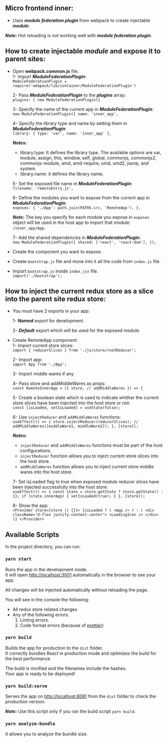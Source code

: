 ## Micro frontend inner:

- Uses ***module federation plugin*** from webpack to create injectable ***module***.

**_Note:_** Hot reloading is not working well with ***module federation plugin***.

## How to create injectable ***module*** and expose it to parent sites:

- Open **webpack.common.js** file.<br>
    1- Import ***ModuleFederationPlugin***:<br>
    `ModuleFederationPlugin = require('webpack/lib/container/ModuleFederationPlugin')`
    
    2- Pass ***ModuleFederationPlugin*** to the ***plugins*** array:<br>
    `plugins: [
                new ModuleFederationPlugin({`
                
    3- Specify the name of the current app in ***ModuleFederationPlugin***:<br>
    `new ModuleFederationPlugin({
        name: 'inner_app',`
        
    4- Specify the library type and name by setting them in ***ModuleFederationPlugin***:<br>
    `library: { type: 'var', name: 'inner_app' },`<br>
        
     **_Notes:_** 
     - library.type: It defines the library type. The available options are var,
       module, assign, this, window, self, global, commonjs, commonjs2, commonjs-module,
       amd, amd-require, umd, umd2, jsonp, and system.
     - library.name: it defines the library name.
        
    5- Set the exposed file name in ***ModuleFederationPlugin***:<br>
    `filename: 'remoteEntry.js',`
    
    6- Define the modules you want to expose from the current app in ***ModuleFederationPlugin***:<br>
    `exposes: {
        './App': path.join(PATHS.src, 'RemoteApp'),
    },`
    
    **_Note:_** The key you specify for each module you expose in `exposes` object
     will be used in the host app to import that module: `/inner_app/App`.
    
    7- Add the shared dependencies in ***ModuleFederationPlugin***:<br>
        `new ModuleFederationPlugin({
            shared: ['react', 'react-dom'],
        }),`
 	
- Create the component you want to expose.
- Create `bootstrap.js` file and move into it all the code from `index.js` file.
- Import `bootstrap.js` inside `index.jsx` file.<br>
`import('./bootstrap');`


## How to inject the current redux store as a slice into the parent site redux store:

- You must have 2 exports in your app:

    1- ***Named*** export for development.
    
    2- ***Default*** export which will be used for the exposed module.
    
- Create RemoteApp component:<br>
    1- Import current store slices:<br>
         `import { reducerSlices } from './js/store/rootReducer';`
         
    2- Import app:<br>
         `import App from './App';`
         
    3- Import middle wares if any
    
    4- Pass store and addMiddleWares as props:<br>
        `const RemoteInnerApp = ({
        	store,
        	// addMiddleWares
        }) => {`
        
    5- Create a boolean state which is used to indicate whither the current store slices have been injected into the host store or not:<br>
        `const [isLoaded, setIsLoaded] = useState(false);`
        
    6- Use `injectReducer` and `addMiddleWares` functions:<br>
        `useEffect(() => {
        		store.injectReducer(reducerSlices);
        		// addMiddleWares([middleWare1, middleWare2]);
        	}, [store]);`<br>
        	
    **_Notes:_** 
     - `injectReducer` and `addMiddleWares` functions must be part of the host configurations.     
     - `injectReducer` function allows you to inject current store slices into the host store.     
     - `addMiddleWares` function allows you to inject current store middle wares into the host store.
    
    7- Set isLoaded flag to true when exposed module reducer slices have been injected successfully into the host store:<br>
        `useEffect(() => {
    		const state = store.getState ? store.getState() : {};
    		if (state.innerApp) {
    			setIsLoaded(true);
    		}
    	}, [store]);`
    
    8- Show the app:<br>
        `<Provider store={store || {}}>
            {isLoaded ? (
                <App />
            ) : (
                <div className="d-flex justify-content-center">
                    <LoadingIcon />
                </div>
            )}
        </Provider>`
    

## Available Scripts

In the project directory, you can run:

### `yarn start`

Runs the app in the development mode.<br>
It will open [http://localhost:3001](http://localhost:3001) automatically in the browser to see your app.

All changes will be injected automatically without reloading the page.<br>

You will see in the console the following:

- All redux store related changes
- Any of the following errors:
  1. Linting errors.
  2. Code format errors (because of [prettier](https://prettier.io/))

### `yarn build`

Builds the app for production to the `dist` folder.<br>
It correctly bundles React in production mode and optimizes the build for the best performance.

The build is minified and the filenames include the hashes.<br>
Your app is ready to be deployed!

### `yarn build:serve`

Serves the app on [http://localhost:8081](http://localhost:8081) from the `dist` folder to check the production version.

**_Note:_** Use this script only if you ran the build script `yarn build`.

### `yarn analyze-bundle`

It allows you to analyze the bundle size.
